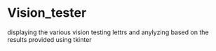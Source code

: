 # Vision_tester
displaying the various vision testing lettrs and anylyzing based on the results provided using tkinter
